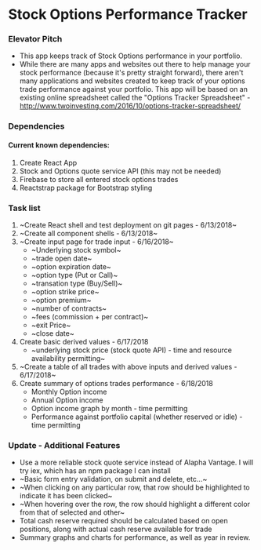 # Stock Options Performance Tracker 

### Elevator Pitch

+ This app keeps track of Stock Options performance in your portfolio. 
+ While there are many apps and websites out there to help manage your stock performance (because it's pretty straight forward), there aren't many applications and websites created to keep track of your options trade performance against your portfolio. This app will be based on an existing online spreadsheet called the "Options Tracker Spreadsheet" - http://www.twoinvesting.com/2016/10/options-tracker-spreadsheet/ 

### Dependencies

#### Current known dependencies:

1. Create React App
2. Stock and Options quote service API (this may not be needed)
3. Firebase to store all entered stock options trades
4. Reactstrap package for Bootstrap styling

### Task list

1. ~Create React shell and test deployment on git pages - 6/13/2018~ 
1. ~Create all component shells - 6/13/2018~
1. ~Create input page for trade input - 6/16/2018~
    - ~Underlying stock symbol~
    - ~trade open date~
    - ~option expiration date~
    - ~option type (Put or Call)~
    - ~transation type (Buy/Sell)~
    - ~option strike price~
    - ~option premium~
    - ~number of contracts~
    - ~fees (commission + per contract)~
    - ~exit Price~
    - ~close date~
1. Create basic derived values - 6/17/2018
    - ~underlying stock price (stock quote API) - time and resource availability permitting~
1. ~Create a table of all trades with above inputs and derived values - 6/17/2018~
1. Create summary of options trades performance - 6/18/2018
    - Monthly Option income
    - Annual Option income
    - Option income graph by month - time permitting
    - Performance against portfolio capital (whether reserved or idle) - time permitting
    
 ### Update - Additional Features
 
* Use a more reliable stock quote service instead of Alapha Vantage. I will try iex, which has an npm package I can install
* ~Basic form entry validation, on submit and delete, etc...~
* ~When clicking on any particular row, that row should be highlighted to indicate it has been clicked~
* ~When hovering over the row, the row should highlight a different color from that of selected and other~
* Total cash reserve required should be calculated based on open positions, along with actual cash reserve available for trade
* Summary graphs and charts for performance, as well as year in review. 
